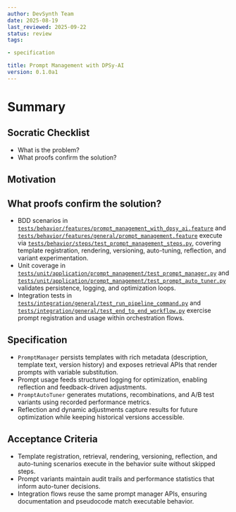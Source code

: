 ```yaml
---
author: DevSynth Team
date: 2025-08-19
last_reviewed: 2025-09-22
status: review
tags:

- specification

title: Prompt Management with DPSy-AI
version: 0.1.0a1
---
```


<!--
Required metadata fields:
- author: document author
- date: creation date
- last_reviewed: last review date
- status: draft | review | published
- tags: search keywords
- title: short descriptive name
- version: specification version
-->

# Summary

## Socratic Checklist
- What is the problem?
- What proofs confirm the solution?

## Motivation

## What proofs confirm the solution?
- BDD scenarios in [`tests/behavior/features/prompt_management_with_dpsy_ai.feature`](../../tests/behavior/features/prompt_management_with_dpsy_ai.feature) and [`tests/behavior/features/general/prompt_management.feature`](../../tests/behavior/features/general/prompt_management.feature) execute via [`tests/behavior/steps/test_prompt_management_steps.py`](../../tests/behavior/steps/test_prompt_management_steps.py), covering template registration, rendering, versioning, auto-tuning, reflection, and variant experimentation.
- Unit coverage in [`tests/unit/application/prompt_management/test_prompt_manager.py`](../../tests/unit/application/prompt_management/test_prompt_manager.py) and [`tests/unit/application/prompt_management/test_prompt_auto_tuner.py`](../../tests/unit/application/prompt_management/test_prompt_auto_tuner.py) validates persistence, logging, and optimization loops.
- Integration tests in [`tests/integration/general/test_run_pipeline_command.py`](../../tests/integration/general/test_run_pipeline_command.py) and [`tests/integration/general/test_end_to_end_workflow.py`](../../tests/integration/general/test_end_to_end_workflow.py) exercise prompt registration and usage within orchestration flows.


## Specification

- `PromptManager` persists templates with rich metadata (description, template text, version history) and exposes retrieval APIs that render prompts with variable substitution.
- Prompt usage feeds structured logging for optimization, enabling reflection and feedback-driven adjustments.
- `PromptAutoTuner` generates mutations, recombinations, and A/B test variants using recorded performance metrics.
- Reflection and dynamic adjustments capture results for future optimization while keeping historical versions accessible.

## Acceptance Criteria

- Template registration, retrieval, rendering, versioning, reflection, and auto-tuning scenarios execute in the behavior suite without skipped steps.
- Prompt variants maintain audit trails and performance statistics that inform auto-tuner decisions.
- Integration flows reuse the same prompt manager APIs, ensuring documentation and pseudocode match executable behavior.
